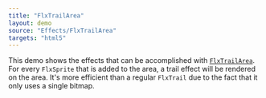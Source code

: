 ```yaml
---
title: "FlxTrailArea"
layout: demo
source: "Effects/FlxTrailArea"
targets: "html5"
---
```


This demo shows the effects that can be accomplished with [`FlxTrailArea`](https://github.com/HaxeFlixel/flixel/blob/dev/flixel/effects/FlxTrailArea.hx).
For every `FlxSprite` that is added to the area, a trail effect will be rendered on the area. It's more efficient than a regular `FlxTrail` due to the fact that it only uses a single bitmap.
